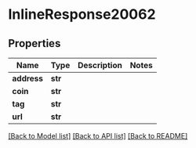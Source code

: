 # InlineResponse20062

## Properties
Name | Type | Description | Notes
------------ | ------------- | ------------- | -------------
**address** | **str** |  | 
**coin** | **str** |  | 
**tag** | **str** |  | 
**url** | **str** |  | 

[[Back to Model list]](../README.md#documentation-for-models) [[Back to API list]](../README.md#documentation-for-api-endpoints) [[Back to README]](../README.md)

